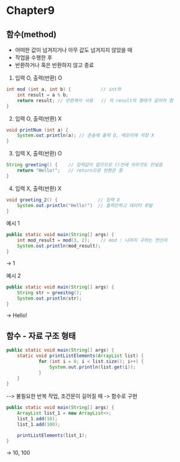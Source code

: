 # Chapter9
## 함수(method)
 - 어떠한 값이 넘겨지거나 아무 값도 넘겨지지 않았을 때
 - 작업을 수행한 후 
 - 반환하거나 혹은 반환하지 않고 종료

1. 입력 O, 출력(반환) O
```java
int mod (int a, int b) {           // int와 
    int result = a % b;
    return result; // 반환해서 사용   // 의 result의 형태가 같아야 함
}
```

2. 입력 O, 출력(반환) X
```java
void printNum (int a) {
    System.out.println(a); // 콘솔에 출력 O, 메모리에 저장 X
}
```

3. 입력 X, 출력(반환) O
```java
String greeting() {    // 입력값이 없으므로 ()안에 아무것도 안넣음
    return "Hello!";   // return으로 반환은 함
}
```

4. 입력 X, 출력(반환) X
```java
void greeting_2() {               // 입력 X
    System.out.println("Hello!")  // 출력만하고 데이터 휘발
}
```
예시 1
```java
public static void main(String[] args) {
    int mod_result = mod(3, 2);    // mod : 나머지 구하는 연산자
    System.out.println(mod_result);
}
```
-> 1

예시 2
```java
public static void main(String[] args) {
    String str = greeitng();
    System.out.println(str);
}
```
-> Hello!

## 함수 - 자료 구조 형태
```java
public static void main(String[] args) {
    static void printListElements(ArrayList list) {
            for (int i = 0; i < list.size(); i++) {
                System.out.println(list.get(i));
            }
    }
}
```
--> 불필요한 반복 작업, 조건문이 길어질 때 -> 함수로 구현

```java
public static void main(String[] args) {
    ArrayList list_1 = new ArrayList<>;
    list_1.add(10);
    list_1.add(100);

    printListElements(list_1);
}
```
-> 10, 100

